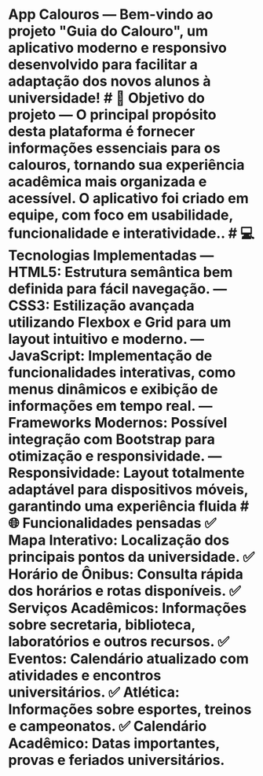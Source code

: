 # App Calouros ― Bem-vindo ao projeto "Guia do Calouro", um aplicativo moderno e responsivo desenvolvido para facilitar a adaptação dos novos alunos à universidade! # 📸 Objetivo do projeto ― O principal propósito desta plataforma é fornecer informações essenciais para os calouros, tornando sua experiência acadêmica mais organizada e acessível. O aplicativo foi criado em equipe, com foco em usabilidade, funcionalidade e interatividade.. # 💻 Tecnologias Implementadas ― HTML5: Estrutura semântica bem definida para fácil navegação. ― CSS3: Estilização avançada utilizando Flexbox e Grid para um layout intuitivo e moderno. ― JavaScript: Implementação de funcionalidades interativas, como menus dinâmicos e exibição de informações em tempo real. ― Frameworks Modernos: Possível integração com Bootstrap para otimização e responsividade. ― Responsividade: Layout totalmente adaptável para dispositivos móveis, garantindo uma experiência fluida # 🌐 Funcionalidades pensadas ✅ Mapa Interativo: Localização dos principais pontos da universidade. ✅ Horário de Ônibus: Consulta rápida dos horários e rotas disponíveis. ✅ Serviços Acadêmicos: Informações sobre secretaria, biblioteca, laboratórios e outros recursos. ✅ Eventos: Calendário atualizado com atividades e encontros universitários. ✅ Atlética: Informações sobre esportes, treinos e campeonatos. ✅ Calendário Acadêmico: Datas importantes, provas e feriados universitários.
